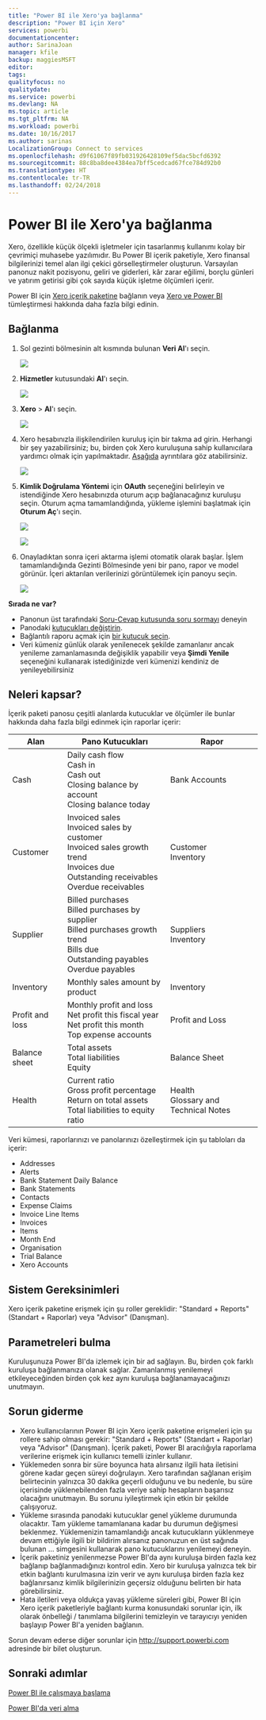 ```yaml
---
title: "Power BI ile Xero'ya bağlanma"
description: "Power BI için Xero"
services: powerbi
documentationcenter: 
author: SarinaJoan
manager: kfile
backup: maggiesMSFT
editor: 
tags: 
qualityfocus: no
qualitydate: 
ms.service: powerbi
ms.devlang: NA
ms.topic: article
ms.tgt_pltfrm: NA
ms.workload: powerbi
ms.date: 10/16/2017
ms.author: sarinas
LocalizationGroup: Connect to services
ms.openlocfilehash: d9f61067f89fb031926428109ef5dac5bcfd6392
ms.sourcegitcommit: 88c8ba8dee4384ea7bff5cedcad67fce784d92b0
ms.translationtype: HT
ms.contentlocale: tr-TR
ms.lasthandoff: 02/24/2018
---
```

# <a name="connect-to-xero-with-power-bi"></a>Power BI ile Xero'ya bağlanma
Xero, özellikle küçük ölçekli işletmeler için tasarlanmış kullanımı kolay bir çevrimiçi muhasebe yazılımıdır. Bu Power BI içerik paketiyle, Xero finansal bilgilerinizi temel alan ilgi çekici görselleştirmeler oluşturun. Varsayılan panonuz nakit pozisyonu, geliri ve giderleri, kâr zarar eğilimi, borçlu günleri ve yatırım getirisi gibi çok sayıda küçük işletme ölçümleri içerir.

Power BI için [Xero içerik paketine](https://app.powerbi.com/getdata/services/xero) bağlanın veya [Xero ve Power BI](https://help.xero.com/Power-BI) tümleştirmesi hakkında daha fazla bilgi edinin.

## <a name="how-to-connect"></a>Bağlanma
1. Sol gezinti bölmesinin alt kısmında bulunan **Veri Al**'ı seçin.
   
   ![](media/service-connect-to-xero/getdata.png)
2. **Hizmetler** kutusundaki **Al**'ı seçin.
   
   ![](media/service-connect-to-xero/services.png)
3. **Xero** \>  **Al**'ı seçin.
   
   ![](media/service-connect-to-xero/connect.png)
4. Xero hesabınızla ilişkilendirilen kuruluş için bir takma ad girin. Herhangi bir şey yazabilirsiniz; bu, birden çok Xero kuruluşuna sahip kullanıcılara yardımcı olmak için yapılmaktadır. [Aşağıda](#FindingParams) ayrıntılara göz atabilirsiniz.
   
   ![](media/service-connect-to-xero/params.png)
5. **Kimlik Doğrulama Yöntemi** için **OAuth** seçeneğini belirleyin ve istendiğinde Xero hesabınızda oturum açıp bağlanacağınız kuruluşu seçin. Oturum açma tamamlandığında, yükleme işlemini başlatmak için **Oturum Aç**'ı seçin.
   
    ![](media/service-connect-to-xero/creds.png)
   
    ![](media/service-connect-to-xero/creds2.png)
6. Onayladıktan sonra içeri aktarma işlemi otomatik olarak başlar. İşlem tamamlandığında Gezinti Bölmesinde yeni bir pano, rapor ve model görünür. İçeri aktarılan verilerinizi görüntülemek için panoyu seçin.
   
     ![](media/service-connect-to-xero/dashboard.png)

**Sırada ne var?**

* Panonun üst tarafındaki [Soru-Cevap kutusunda soru sormayı](power-bi-q-and-a.md) deneyin
* Panodaki [kutucukları değiştirin](service-dashboard-edit-tile.md).
* Bağlantılı raporu açmak için [bir kutucuk seçin](service-dashboard-tiles.md).
* Veri kümeniz günlük olarak yenilenecek şekilde zamanlanır ancak yenileme zamanlamasında değişiklik yapabilir veya **Şimdi Yenile** seçeneğini kullanarak istediğinizde veri kümenizi kendiniz de yenileyebilirsiniz

## <a name="whats-included"></a>Neleri kapsar?
İçerik paketi panosu çeşitli alanlarda kutucuklar ve ölçümler ile bunlar hakkında daha fazla bilgi edinmek için raporlar içerir:  

| Alan | Pano Kutucukları | Rapor |
| --- | --- | --- |
| Cash |Daily cash flow <br>Cash in <br>Cash out <br>Closing balance by account <br>Closing balance today |Bank Accounts |
| Customer |Invoiced sales <br>Invoiced sales by customer <br>Invoiced sales growth trend <br>Invoices due <br>Outstanding receivables <br>Overdue receivables |Customer <br>Inventory |
| Supplier |Billed purchases <br>Billed purchases by supplier <br>Billed purchases growth trend <br> Bills due <br>Outstanding payables <br>Overdue payables |Suppliers <br>Inventory |
| Inventory |Monthly sales amount by product |Inventory |
| Profit and loss |Monthly profit and loss <br>Net profit this fiscal year <br>Net profit this month <br>Top expense accounts |Profit and Loss |
| Balance sheet |Total assets <br>Total liabilities <br>Equity |Balance Sheet |
| Health |Current ratio <br>Gross profit percentage <br> Return on total assets <br>Total liabilities to equity ratio |Health <br>Glossary and Technical Notes |

Veri kümesi, raporlarınızı ve panolarınızı özelleştirmek için şu tabloları da içerir:  

* Addresses  
* Alerts  
* Bank Statement Daily Balance  
* Bank Statements  
* Contacts  
* Expense Claims  
* Invoice Line Items  
* Invoices  
* Items  
* Month End  
* Organisation  
* Trial Balance  
* Xero Accounts

## <a name="system-requirements"></a>Sistem Gereksinimleri
Xero içerik paketine erişmek için şu roller gereklidir: "Standard + Reports" (Standart + Raporlar) veya "Advisor" (Danışman).

<a name="FindingParams"></a>

## <a name="finding-parameters"></a>Parametreleri bulma
Kuruluşunuza Power BI'da izlemek için bir ad sağlayın. Bu, birden çok farklı kuruluşa bağlanmanıza olanak sağlar. Zamanlanmış yenilemeyi etkileyeceğinden birden çok kez aynı kuruluşa bağlanamayacağınızı unutmayın.   

## <a name="troubleshooting"></a>Sorun giderme
* Xero kullanıcılarının Power BI için Xero içerik paketine erişmeleri için şu rollere sahip olması gerekir: "Standard + Reports" (Standart + Raporlar) veya "Advisor" (Danışman). İçerik paketi, Power BI aracılığıyla raporlama verilerine erişmek için kullanıcı temelli izinler kullanır.  
* Yüklemeden sonra bir süre boyunca hata alırsanız ilgili hata iletisini görene kadar geçen süreyi doğrulayın. Xero tarafından sağlanan erişim belirtecinin yalnızca 30 dakika geçerli olduğunu ve bu nedenle, bu süre içerisinde yüklenebilenden fazla veriye sahip hesapların başarısız olacağını unutmayın. Bu sorunu iyileştirmek için etkin bir şekilde çalışıyoruz.
* Yükleme sırasında panodaki kutucuklar genel yükleme durumunda olacaktır. Tam yükleme tamamlanana kadar bu durumun değişmesi beklenmez. Yüklemenizin tamamlandığı ancak kutucukların yüklenmeye devam ettiğiyle ilgili bir bildirim alırsanız panonuzun en üst sağında bulunan ... simgesini kullanarak pano kutucuklarını yenilemeyi deneyin.
* İçerik paketiniz yenilenmezse Power BI'da aynı kuruluşa birden fazla kez bağlanıp bağlanmadığınızı kontrol edin. Xero bir kuruluşa yalnızca tek bir etkin bağlantı kurulmasına izin verir ve aynı kuruluşa birden fazla kez bağlanırsanız kimlik bilgilerinizin geçersiz olduğunu belirten bir hata görebilirsiniz.  
* Hata iletileri veya oldukça yavaş yükleme süreleri gibi, Power BI için Xero içerik paketleriyle bağlantı kurma konusundaki sorunlar için, ilk olarak önbelleği / tanımlama bilgilerini temizleyin ve tarayıcıyı yeniden başlayıp Power BI'a yeniden bağlanın.  

Sorun devam ederse diğer sorunlar için http://support.powerbi.com adresinde bir bilet oluşturun.

## <a name="next-steps"></a>Sonraki adımlar
[Power BI ile çalışmaya başlama](service-get-started.md)

[Power BI'da veri alma](service-get-data.md)

